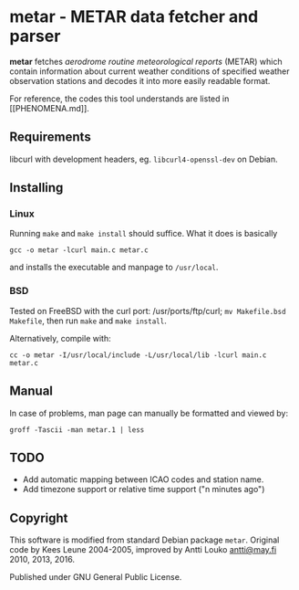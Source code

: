 # metar - METAR data fetcher and parser

**metar** fetches *aerodrome routine meteorological reports* (METAR) which
contain information about current weather conditions of specified weather
observation stations and decodes it into more easily readable format.

For reference, the codes this tool understands are listed in [[PHENOMENA.md]].

## Requirements
libcurl with development headers, eg. ```libcurl4-openssl-dev``` on Debian.

## Installing

### Linux
Running ```make``` and ```make install``` should suffice. What it
does is basically

    gcc -o metar -lcurl main.c metar.c

and installs the executable and manpage to ```/usr/local```.

### BSD
Tested on FreeBSD with the curl port: /usr/ports/ftp/curl;
```mv Makefile.bsd Makefile```, then run ```make``` and ```make install```.

Alternatively, compile with:

    cc -o metar -I/usr/local/include -L/usr/local/lib -lcurl main.c metar.c

## Manual
In case of problems, man page can manually be formatted and viewed by:

    groff -Tascii -man metar.1 | less

## TODO

* Add automatic mapping between ICAO codes and station name.
* Add timezone support or relative time support ("n minutes ago")

## Copyright
This software is modified from standard Debian package ```metar```.
Original code by Kees Leune 2004-2005, improved by Antti Louko <antti@may.fi>
2010, 2013, 2016.

Published under GNU General Public License.
